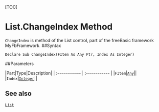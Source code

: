 [TOC]
# List.ChangeIndex Method

`ChangeIndex` is method of the List control, part of the freeBasic framework MyFbFramework.
##Syntax
```freeBasic
Declare Sub ChangeIndex(FItem As Any Ptr, Index As Integer)
```

##Parameters

|Part|Type|Description|
| :------------ | :------------ |
|`FItem`|[`Any`]("https://www.freebasic.net/wiki/KeyPgAny")||
|`Index`|[`Integer`]("https://www.freebasic.net/wiki/KeyPgInteger")||
## See also
[`List`](List.md)

